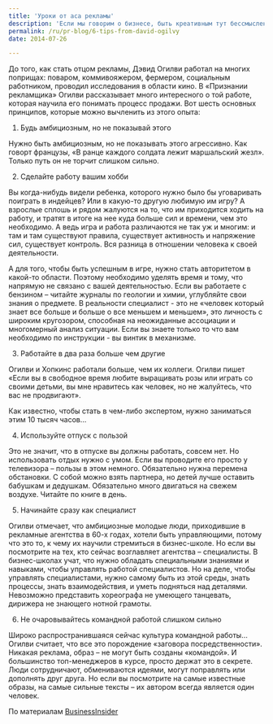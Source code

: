 ```yaml
---
title: 'Уроки от аса рекламы'
description: 'Если мы говорим о бизнесе, быть креативным тут бессмысленно, если ваша творческая мысль не продается. Менеджмент не распознает хорошую идею, если ее рассказывает плохой продавец.'
permalink: /ru/pr-blog/6-tips-from-david-ogilvy
date: 2014-07-26

---
```


До того, как стать отцом рекламы, Дэвид Огилви работал на многих поприщах: поваром, коммивояжером, фермером, социальным работником, проводил исследования в области кино. В «Признании рекламщика» Огилви рассказывает много интересного о той работе, которая научила его понимать процесс продажи. Вот шесть основных принципов, которые можно вычленить из этого опыта:

1. Будь амбициозным, но не показывай этого

Нужно быть амбициозным, но не показывать этого агрессивно. Как говорт французы, «В ранце каждого солдата лежит маршальский жезл». Только путь он не торчит слишком сильно.

2. Сделайте работу вашим хобби

Вы когда-нибудь видели ребенка, которого нужно было бы уговаривать поиграть в индейцев? Или в какую-то другую любимую им игру? А взрослые сплошь и рядом жалуются на то, что им приходится ходить на работу, и тратят в итоге на нее куда больше сил и времени, чем это необходимо. А ведь игра и работа различаются не так уж и многим: и там и там существуют правила, существует активность и напряжение сил, существует контроль. Вся разница в отношении человека к своей деятельности.

А для того, чтобы быть успешным в игре, нужно стать авторитетом в какой-то области. Поэтому необходимо уделять время  и тому, что напрямую не связано с вашей деятельностью. Если вы работаете с бензином – читайте журналы по геологии и химии, углубляйте свои знания о предмете. В реальности специалист - это не «человек который знает все больше и больше о все меньшем и меньшем», это личность с широким кругозором, способная на неожиданные ассоциации и многомерный анализ ситуации. Если вы знаете только то что вам необходимо по инструкции - вы винтик в механизме.

3. Работайте в два раза больше чем другие

Огилви и Хопкинс работали больше, чем их коллеги. Огилви пишет «Если вы в свободное время любите выращивать розы или играть со своими детьми, вы мне нравитесь как человек, но не жалуйтесь, что вас не продвигают».

Как известно, чтобы стать в чем-либо экспертом, нужно заниматься этим 10 тысяч часов…

4. Используйте отпуск с пользой

Это не значит, что в отпуске вы должны работать, совсем нет. Но использовать отдых нужно с умом. Если вы проводите его просто у телевизора – пользы в этом немного. Обязательно нужна перемена обстановки. С собой можно взять партнера, но детей лучше оставить бабушкам и дедушкам. Обязательно много двигаться на свежем воздухе. Читайте по книге в день.

5. Начинайте сразу как специалист

Огилви отмечает, что амбициозные молодые люди, приходившие в рекламные агентства в 60-х годах, хотели быть управляющими, потому что это то, к чему их научили стремиться в бизнес-школе. Но если вы посмотрите на тех, кто сейчас возглавляет агентства – специалисты. В бизнес-школах учат, что нужно обладать специальными знаниями и навыками, чтобы управлять работой специалистов. Но на деле, чтобы управлять специалистами, нужно самому быть из этой среды, знать процессы, знать взаимодействия, и уметь подняться над деталями. Невозможно представить хореографа не умеющего танцевать, дирижера не знающего нотной грамоты.

6. Не очаровывайтесь командной работой слишком сильно

Широко распространившаяся сейчас культура командной работы… Огилви считает, что все это порождение «заговора посредственности». Никакая реклама, образ – не могут быть созданы «командой». И большинство топ-менеджеров в курсе, просто держат это в секрете.  Люди сотрудничают, обмениваются идеями, могут поправлять или дополнять друг друга. Но если вы посмотрите на самые известные образы, на самые сильные тексты – их автором всегда является один человек.

По материалам <a href="https://www.businessinsider.com/david-ogilvy-tips-for-success-2014-7">BusinessInsider</a>

